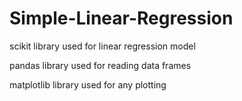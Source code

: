 # Simple-Linear-Regression

scikit library used for linear regression model

pandas library used for reading data frames

matplotlib library used for any plotting
